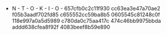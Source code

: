 
- N - T - O - K - I - O -
657cfb0c2c11f930
cc63ea3e47a70ae2
f05b3aadf702fd85
c655552cc59ba8b5
0605545c81248c0f
118e997a0a5d5989
c780da0c75aa417c
474c46bb9975bbda
addd638cfea8f92f
4083beef8b59e890
